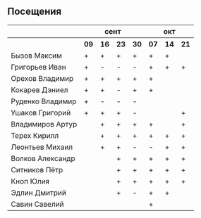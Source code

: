 ## Посещения

<table><tr><th></th><th colspan="4">сент</th><th colspan="3">окт</th></tr><tr><th></th><th>09</th><th>16</th><th>23</th><th>30</th><th>07</th><th>14</th><th>21</th></tr><tr><td>Бызов Максим</td><td>+</td><td>+</td><td>+</td><td>+</td><td>+</td><td>+</td><td></td></tr><tr><td>Григорьев Иван</td><td>+</td><td>-</td><td>-</td><td>-</td><td>+</td><td>+</td><td>+</td></tr><tr><td>Орехов Владимир</td><td>+</td><td>+</td><td>+</td><td>+</td><td>+</td><td></td><td></td></tr><tr><td>Кокарев Дэниел</td><td>+</td><td>+</td><td>-</td><td>+</td><td>+</td><td></td><td></td></tr><tr><td>Руденко Владимир</td><td>+</td><td>-</td><td>-</td><td>-</td><td></td><td></td><td></td></tr><tr><td>Ушаков Григорий</td><td>+</td><td>+</td><td>+</td><td>-</td><td></td><td></td><td>+</td></tr><tr><td>Владимиров Артур</td><td></td><td>+</td><td>+</td><td>+</td><td>+</td><td></td><td>+</td></tr><tr><td>Терех Кирилл</td><td></td><td>+</td><td>+</td><td>+</td><td>+</td><td>+</td><td>+</td></tr><tr><td>Леонтьев Михаил</td><td></td><td>+</td><td>+</td><td>-</td><td>-</td><td>+</td><td>+</td></tr><tr><td>Волков Александр</td><td></td><td></td><td>+</td><td>+</td><td>+</td><td>+</td><td>+</td></tr><tr><td>Ситников Пётр</td><td></td><td></td><td>+</td><td>+</td><td>+</td><td>+</td><td>+</td></tr><tr><td>Кноп Юлия</td><td></td><td></td><td>+</td><td>+</td><td>+</td><td>+</td><td>+</td></tr><tr><td>Эдлин Дмитрий</td><td></td><td></td><td>+</td><td>-</td><td>+</td><td>+</td><td></td></tr><tr><td>Савин Савелий</td><td></td><td></td><td></td><td></td><td>+</td><td></td><td></td></tr></table>